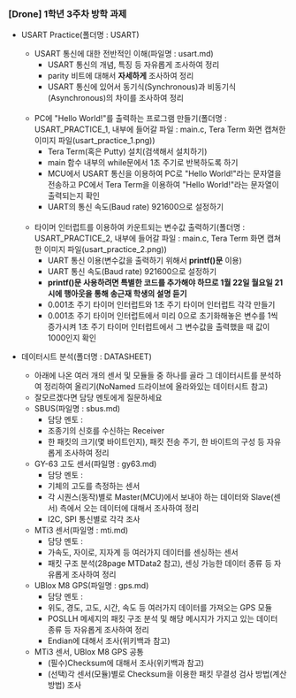 ### [Drone] 1학년 3주차 방학 과제

* USART Practice(폴더명 : USART)
    * USART 통신에 대한 전반적인 이해(파일명 : usart.md)
        * USART 통신의 개념, 특징 등 자유롭게 조사하여 정리
        * parity 비트에 대해서 __자세하게__ 조사하여 정리
        * USART 통신에 있어서 동기식(Synchronous)과 비동기식(Asynchronous)의 차이를 조사하여 정리<br><br>
    * PC에 "Hello World!"를 출력하는 프로그램 만들기(폴더명 : USART_PRACTICE_1, 내부에 들어갈 파일 : main.c, Tera Term 화면 캡쳐한 이미지 파일(usart_practice_1.png))
        * Tera Term(혹은 Putty) 설치(검색해서 설치하기)
        * main 함수 내부의 while문에서 1초 주기로 반복하도록 하기
        * MCU에서 USART 통신을 이용하여 PC로 "Hello World!"라는 문자열을 전송하고 PC에서 Tera Term을 이용하여 "Hello World!"라는 문자열이 출력되는지 확인
        * UART의 통신 속도(Baud rate) 921600으로 설정하기<br><br> 
    * 타이머 인터럽트를 이용하여 카운트되는 변수값 출력하기(폴더명 : USART_PRACTICE_2, 내부에 들어갈 파일 : main.c, Tera Term 화면 캡쳐한 이미지 파일(usart_practice_2.png))
        * UART 통신 이용(변수값을 출력하기 위해서 __printf()문__ 이용)
        * UART 통신 속도(Baud rate) 921600으로 설정하기
        * __printf()문 사용하려면 특별한 코드를 추가해야 하므로 1월 22일 월요일 21시에 행아웃을 통해 송근재 학생의 설명 듣기__
        * 0.001초 주기 타이머 인터럽트와 1초 주기 타이머 인터럽트 각각 만들기
        * 0.001초 주기 타이머 인터럽트에서 미리 0으로 초기화해놓은 변수를 1씩 증가시켜 1초 주기 타이머 인터럽트에서 그 변수값을 출력했을 때 값이 1000인지 확인
         
* 데이터시트 분석(폴더명 : DATASHEET)
    * 아래에 나온 여러 개의 센서 및 모듈들 중 하나를 골라 그 데이터시트를 분석하여 정리하여 올리기(NoNamed 드라이브에 올라와있는 데이터시트 참고)
    * 잘모르겠다면 담당 멘토에게 질문하세요
    * SBUS(파일명 : sbus.md)
        * 담당 멘토 : 
        * 조종기의 신호를 수신하는 Receiver
        * 한 패킷의 크기(몇 바이트인지), 패킷 전송 주기, 한 바이트의 구성 등 자유롭게 조사하여 정리
    * GY-63 고도 센서(파일명 : gy63.md)
        * 담당 멘토 : 
        * 기체의 고도를 측정하는 센서
        * 각 시퀀스(동작)별로 Master(MCU)에서 보내야 하는 데이터와 Slave(센서) 측에서 오는 데이터에 대해서 조사하여 정리 
        * I2C, SPI 통신별로 각각 조사
    * MTi3 센서(파일명 : mti.md)
        * 담당 멘토 : 
        * 가속도, 자이로, 지자계 등 여러가지 데이터를 센싱하는 센서
        * 패킷 구조 분석(28page MTData2 참고), 센싱 가능한 데이터 종류 등 자유롭게 조사하여 정리
    * UBlox M8 GPS(파일명 : gps.md)
        * 담당 멘토 : 
        * 위도, 경도, 고도, 시간, 속도 등 여러가지 데이터를 가져오는 GPS 모듈
        * POSLLH 메세지의 패킷 구조 분석 및 해당 메시지가 가지고 있는 데이터 종류 등 자유롭게 조사하여 정리
        * Endian에 대해서 조사(위키백과 참고)
    * MTi3 센서, UBlox M8 GPS 공통
        * (필수)Checksum에 대해서 조사(위키백과 참고)
        * (선택)각 센서(모듈)별로 Checksum을 이용한 패킷 무결성 검사 방법(계산 방법) 조사
    
